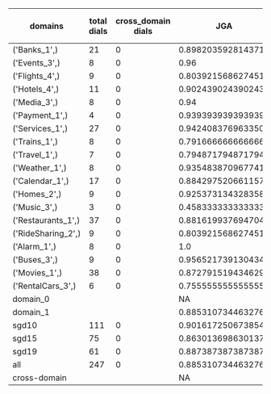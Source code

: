 | domains            |   total dials |   cross_domain dials | JGA                | RSA                | TA                 | CDTA   |   total turns |   cross-domain turns |
|--------------------|---------------|----------------------|--------------------|--------------------|--------------------|--------|---------------|----------------------|
| ('Banks_1',)       |            21 |                    0 | 0.8982035928143712 | 0.9194630872483222 | 0.874251497005988  | NA     |           167 |                    0 |
| ('Events_3',)      |             8 |                    0 | 0.96               | 0.9565217391304348 | 0.94               | NA     |            50 |                    0 |
| ('Flights_4',)     |             9 |                    0 | 0.803921568627451  | 0.9298611111111112 | 0.8823529411764706 | NA     |            51 |                    0 |
| ('Hotels_4',)      |            11 |                    0 | 0.9024390243902439 | 0.9813852813852815 | 0.9390243902439024 | NA     |            82 |                    0 |
| ('Media_3',)       |             8 |                    0 | 0.94               | 0.9347826086956522 | 0.94               | NA     |            50 |                    0 |
| ('Payment_1',)     |             4 |                    0 | 0.9393939393939394 | 0.9555555555555556 | 0.7878787878787878 | NA     |            33 |                    0 |
| ('Services_1',)    |            27 |                    0 | 0.9424083769633508 | 0.9801851851851852 | 0.9790575916230366 | NA     |           191 |                    0 |
| ('Trains_1',)      |             8 |                    0 | 0.7916666666666666 | 0.9038095238095238 | 0.9166666666666666 | NA     |            48 |                    0 |
| ('Travel_1',)      |             7 |                    0 | 0.7948717948717948 | 0.8935185185185185 | 0.8461538461538461 | NA     |            39 |                    0 |
| ('Weather_1',)     |             8 |                    0 | 0.9354838709677419 | 0.9642857142857143 | 0.967741935483871  | NA     |            31 |                    0 |
| ('Calendar_1',)    |            17 |                    0 | 0.8842975206611571 | 0.9602102102102101 | 0.9669421487603306 | NA     |           121 |                    0 |
| ('Homes_2',)       |             9 |                    0 | 0.9253731343283582 | 0.9721311475409837 | 0.9552238805970149 | NA     |            67 |                    0 |
| ('Music_3',)       |             3 |                    0 | 0.4583333333333333 | 0.6491666666666667 | 0.75               | NA     |            24 |                    0 |
| ('Restaurants_1',) |            37 |                    0 | 0.881619937694704  | 0.965563492063492  | 0.9657320872274143 | NA     |           321 |                    0 |
| ('RideSharing_2',) |             9 |                    0 | 0.803921568627451  | 0.9255319148936169 | 0.9411764705882353 | NA     |            51 |                    0 |
| ('Alarm_1',)       |             8 |                    0 | 1.0                | 1.0                | 1.0                | NA     |            47 |                    0 |
| ('Buses_3',)       |             9 |                    0 | 0.9565217391304348 | 0.9906183368869935 | 0.9710144927536232 | NA     |            69 |                    0 |
| ('Movies_1',)      |            38 |                    0 | 0.872791519434629  | 0.9596585804132975 | 0.9399293286219081 | NA     |           283 |                    0 |
| ('RentalCars_3',)  |             6 |                    0 | 0.7555555555555555 | 0.9229235880398671 | 0.8888888888888888 | NA     |            45 |                    0 |
| domain_0           |               |                      | NA                 | NA                 | NA                 | NA     |             0 |                    0 |
| domain_1           |               |                      | 0.8853107344632768 | 0.9525661213658766 | 0.9372881355932203 | NA     |          1770 |                    0 |
| sgd10              |           111 |                    0 | 0.9016172506738545 | 0.9476468543621825 | 0.9191374663072777 | NA     |           742 |                    0 |
| sgd15              |            75 |                    0 | 0.863013698630137  | 0.9499734958918635 | 0.9537671232876712 | NA     |           584 |                    0 |
| sgd19              |            61 |                    0 | 0.8873873873873874 | 0.9642216788916058 | 0.9459459459459459 | NA     |           444 |                    0 |
| all                |           247 |                    0 | 0.8853107344632768 | 0.9525661213658766 | 0.9372881355932203 | NA     |          1770 |                    0 |
| cross-domain       |               |                      | NA                 | NA                 | NA                 | NA     |             0 |                    0 |
